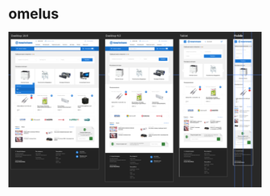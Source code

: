 # omelus
![alt text](https://raw.githubusercontent.com/webmanana/copytechservice/master/preview.png)

